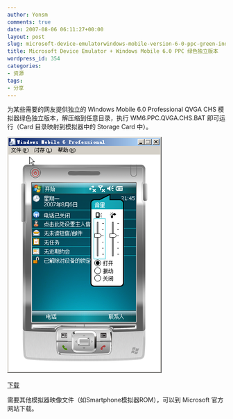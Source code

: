 ```yaml
---
author: Yonsm
comments: true
date: 2007-08-06 06:11:27+00:00
layout: post
slug: microsoft-device-emulatorwindows-mobile-version-6-0-ppc-green-independent
title: Microsoft Device Emulator + Windows Mobile 6.0 PPC 绿色独立版本
wordpress_id: 354
categories:
- 资源
tags:
- 分享
---
```


为某些需要的网友提供独立的 Windows Mobile 6.0 Professional QVGA CHS 模拟器绿色独立版本，解压缩到任意目录，执行 WM6.PPC.QVGA.CHS.BAT 即可运行（Card 目录映射到模拟器中的 Storage Card 中）。<!-- more -->  
  
[![](/assets/DevEnum.png)](/assets/DevEnum.png)  
  
[下载](/assets/DevEnum.7z)<!-- more -->  
  
需要其他模拟器映像文件（如Smartphone模拟器ROM），可以到 Microsoft 官方网站下载。
